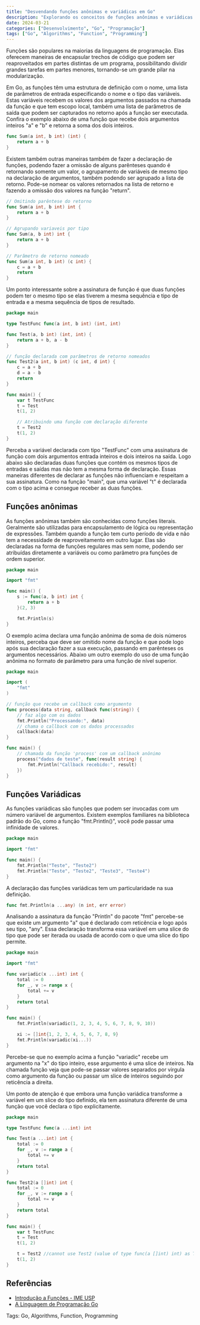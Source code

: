 ```yaml
---
title: "Desvendando funções anônimas e variádicas em Go"
description: "Explorando os conceitos de funções anônimas e variádicas na linguagem Go"
date: 2024-03-21
categories: ["Desenvolvimento", "Go", "Programação"]
tags: ["Go", "Algorithms", "Function", "Programming"]
---
```


Funções são populares na maiorias da linguagens de programação. Elas oferecem maneiras de encapsular trechos de código que podem ser reaproveitados em partes distintas de um programa, possibilitando dividir grandes tarefas em partes menores, tornando-se um grande pilar na modularização.

Em Go, as funções têm uma estrutura de definição com o nome, uma lista de parâmetros de entrada especificando o nome e o tipo das variáveis. Estas variáveis recebem os valores dos argumentos passados na chamada da função e que tem escopo local, também uma lista de parâmetros de saída que podem ser capturados no retorno após a função ser executada. Confira o exemplo abaixo de uma função que recebe dois argumentos inteiros "a" e "b" e retorna a soma dos dois inteiros.

```go
func Sum(a int, b int) (int) {
    return a + b
}
```

Existem também outras maneiras também de fazer a declaração de funções, podendo fazer a omissão de alguns parênteses quando é retornando somente um valor, o agrupamento de variáveis de mesmo tipo na declaração de argumentos, também podendo ser agrupado a lista de retorno. Pode-se nomear os valores retornados na lista de retorno e fazendo a omissão dos valores na função "return".

```go
// Omitindo parêntese do retorno
func Sum(a int, b int) int {
    return a + b
}

// Agrupando variaveis por tipo
func Sum(a, b int) int {
    return a + b
}

// Parâmetro de retorno nomeado
func Sum(a int, b int) (c int) {
    c = a + b
    return
}
```

Um ponto interessante sobre a assinatura de função é que duas funções podem ter o mesmo tipo se elas tiverem a mesma sequência e tipo de entrada e a mesma sequência de tipos de resultado.

```go
package main

type TestFunc func(a int, b int) (int, int)

func Test(a, b int) (int, int) {
    return a + b, a - b
}

// função declarada com parâmetros de retorno nomeados
func Test2(a int, b int) (c int, d int) {
    c = a + b
    d = a - b
    return
}

func main() {
    var t TestFunc
    t = Test
    t(1, 2)

    // Atribuindo uma função com declaração diferente
    t = Test2
    t(1, 2)
}
```

Perceba a variável declarada com tipo "TestFunc" com uma assinatura de função com dois argumentos entrada inteiros e dois inteiros na saída. Logo abaixo são declaradas duas funções que contém os mesmos tipos de entradas e saídas mas não tem a mesma forma de declaração. Essas maneiras diferentes de declarar as funções não influenciam e respeitam a sua assinatura. Como na função "main", que uma variável "t" é declarada com o tipo acima e consegue receber as duas funções.

## Funções anônimas

As funções anônimas também são conhecidas como funções literais. Geralmente são utilizadas para encapsulamento de lógica ou representação de expressões. Também quando a função tem curto período de vida e não tem a necessidade de reaproveitamento em outro lugar. Elas são declaradas na forma de funções regulares mas sem nome, podendo ser atribuídas diretamente a variáveis ou como parâmetro pra funções de ordem superior.

```go
package main

import "fmt"

func main() {
    s := func(a, b int) int {
        return a + b
    }(2, 3)

    fmt.Println(s)
}
```

O exemplo acima declara uma função anônima de soma de dois números inteiros, perceba que deve ser omitido nome da função e que pode logo após sua declaração fazer a sua execução, passando em parênteses os argumentos necessários. Abaixo um outro exemplo do uso de uma função anônima no formato de parâmetro para uma função de nível superior.

```go
package main

import (
    "fmt"
)

// função que recebe um callback como argumento
func process(data string, callback func(string)) {
    // faz algo com os dados
    fmt.Println("Processando:", data)
    // chama o callback com os dados processados
    callback(data)
}

func main() {
    // chamada da função 'process' com um callback anônimo
    process("dados de teste", func(result string) {
        fmt.Println("Callback recebido:", result)
    })
}
```

## Funções Variádicas

As funções variádicas são funções que podem ser invocadas com um número variável de argumentos. Existem exemplos familiares na biblioteca padrão do Go, como a função "fmt.Println()", você pode passar uma infinidade de valores.

```go
package main

import "fmt"

func main() {
    fmt.Println("Teste", "Teste2")
    fmt.Println("Teste", "Teste2", "Teste3", "Teste4")
}
```

A declaração das funções variádicas tem um particularidade na sua definição.

```go
func fmt.Println(a ...any) (n int, err error)
```

Analisando a assinatura da função "Println" do pacote "fmt" percebe-se que existe um argumento "a" que é declarado com reticência e logo após seu tipo, "any". Essa declaração transforma essa variável em uma slice do tipo que pode ser iterada ou usada de acordo com o que uma slice do tipo permite.

```go
package main

import "fmt"

func variadic(x ...int) int {
    total := 0
    for _, v := range x {
        total += v
    }
    return total
}

func main() {
    fmt.Println(variadic(1, 2, 3, 4, 5, 6, 7, 8, 9, 10))

    xi := []int{1, 2, 3, 4, 5, 6, 7, 8, 9}
    fmt.Println(variadic(xi...))
}
```

Percebe-se que no exemplo acima a função "variadic" recebe um argumento na "x" do tipo inteiro, esse argumento é uma slice de inteiros. Na chamada função veja que pode-se passar valores separados por virgula como argumento da função ou passar um slice de inteiros seguindo por reticência a direita.

Um ponto de atenção é que embora uma função variádica transforme a variável em um slice do tipo definido, ela tem assinatura diferente de uma função que você declara o tipo explicitamente.

```go
package main

type TestFunc func(a ...int) int

func Test(a ...int) int {
    total := 0
    for _, v := range a {
        total += v
    }
    return total
}

func Test2(a []int) int {
    total := 0
    for _, v := range a {
        total += v
    }
    return total
}

func main() {
    var t TestFunc
    t = Test
    t(1, 2)

    t = Test2 //cannot use Test2 (value of type func(a []int) int) as TestFunc value in assignment
    t(1, 2)
}
```

## Referências

- [Introdução a Funções - IME USP](https://www.ime.usp.br/~leo/mac2166/2017-1/introducao_funcoes.html)
- [A Linguagem de Programação Go](https://novatec.com.br/livros/linguagem-de-programacao-go/)

Tags: Go, Algorithms, Function, Programming 